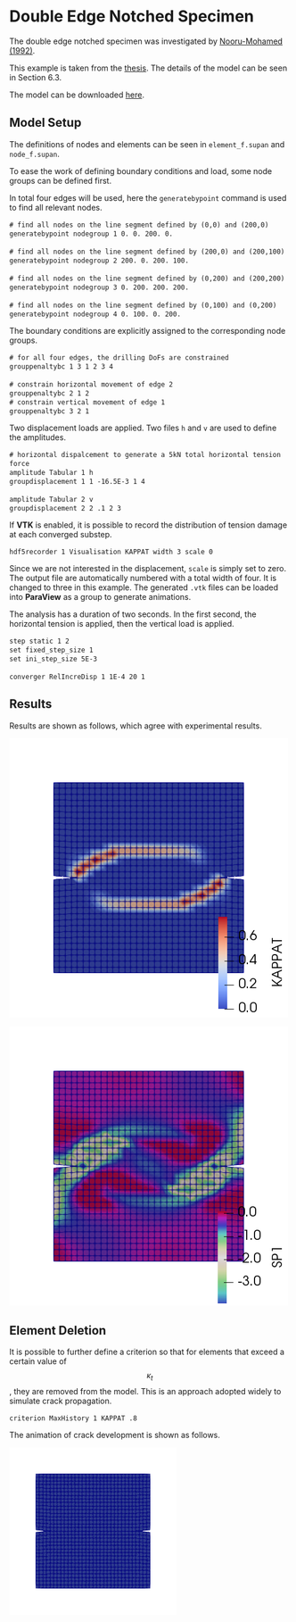 # Double Edge Notched Specimen

The double edge notched specimen was investigated by [Nooru-Mohamed (1992)](http://resolver.tudelft.nl/uuid:a6a773f1-dacd-4598-aa6a-960dddf71117).

This example is taken from the [thesis](https://doi.org/10.5281/zenodo.3731921). The details of the model can be seen in Section 6.3.

The model can be downloaded [here](double-edge-notched-specimen.zip).

## Model Setup

The definitions of nodes and elements can be seen in `element_f.supan` and `node_f.supan`.

To ease the work of defining boundary conditions and load, some node groups can be defined first.

In total four edges will be used, here the `generatebypoint` command is used to find all relevant nodes.

```
# find all nodes on the line segment defined by (0,0) and (200,0)
generatebypoint nodegroup 1 0. 0. 200. 0.

# find all nodes on the line segment defined by (200,0) and (200,100)
generatebypoint nodegroup 2 200. 0. 200. 100.

# find all nodes on the line segment defined by (0,200) and (200,200)
generatebypoint nodegroup 3 0. 200. 200. 200.

# find all nodes on the line segment defined by (0,100) and (0,200)
generatebypoint nodegroup 4 0. 100. 0. 200.
```

The boundary conditions are explicitly assigned to the corresponding node groups.

```
# for all four edges, the drilling DoFs are constrained
grouppenaltybc 1 3 1 2 3 4

# constrain horizontal movement of edge 2
grouppenaltybc 2 1 2
# constrain vertical movement of edge 1
grouppenaltybc 3 2 1
```

Two displacement loads are applied. Two files `h` and `v` are used to define the amplitudes.

```
# horizontal dispalcement to generate a 5kN total horizontal tension force
amplitude Tabular 1 h
groupdisplacement 1 1 -16.5E-3 1 4

amplitude Tabular 2 v
groupdisplacement 2 2 .1 2 3
```

If **VTK** is enabled, it is possible to record the distribution of tension damage at each converged substep.

```
hdf5recorder 1 Visualisation KAPPAT width 3 scale 0
```

Since we are not interested in the displacement, `scale` is simply set to zero. The output file are automatically numbered with a total width of four. It is changed to three in this example. The generated `.vtk` files can be loaded into **ParaView** as a group to generate animations.

The analysis has a duration of two seconds. In the first second, the horizontal tension is applied, then the vertical load is applied.

```
step static 1 2
set fixed_step_size 1
set ini_step_size 5E-3

converger RelIncreDisp 1 1E-4 20 1
```

## Results

Results are shown as follows, which agree with experimental results.

![tension damage distribution](double-edge-notched-specimen-a.png)

![the first principal stress distribution](double-edge-notched-specimen-b.png)

## Element Deletion

It is possible to further define a criterion so that for elements that exceed a certain value of $$\kappa_t$$, they are removed from the model. This is an approach adopted widely to simulate crack propagation.

```
criterion MaxHistory 1 KAPPAT .8
```

The animation of crack development is shown as follows.

![crack development](double-edge-notched-specimen.gif)
